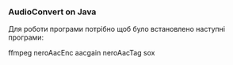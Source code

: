 <h3>AudioConvert on Java</h3>
<p>Для роботи програми потрібно щоб було встановлено наступні програми:</p>
<p>ffmpeg neroAacEnc aacgain neroAacTag sox<p>
